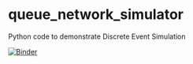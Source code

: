# queue_network_simulator
Python code to demonstrate Discrete Event Simulation

[![Binder](https://mybinder.org/badge_logo.svg)](https://mybinder.org/v2/gh/zmek/queue_network_simulator/HEAD?labpath=notebooks%2Ftest.ipynb)
